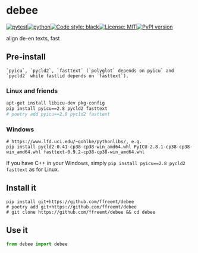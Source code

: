 # debee
[![pytest](https://github.com/ffreemt/debee/actions/workflows/routine-tests.yml/badge.svg)](https://github.com/ffreemt/debee/actions)[![python](https://img.shields.io/static/v1?label=python+&message=3.8&color=blue)](https://www.python.org/downloads/)[![Code style: black](https://img.shields.io/badge/code%20style-black-000000.svg)](https://github.com/psf/black)[![License: MIT](https://img.shields.io/badge/License-MIT-yellow.svg)](https://opensource.org/licenses/MIT)[![PyPI version](https://badge.fury.io/py/debee.svg)](https://badge.fury.io/py/debee)

align de-en texts, fast

## Pre-install
    `pyicu`, `pycld2`, `fasttext` (`polyglot` depends on pyicu` and `pycld2` while fastlid depends on `fasttext`).
### Linux and friends
```bash
apt-get install libicu-dev pkg-config
pip install pyicu==2.8 pycld2 fasttext
# poetry add pyicu==2.8 pycld2 fasttext
```
### Windows
```
# https://www.lfd.uci.edu/~gohlke/pythonlibs/, e.g.
pip install pycld2-0.41-cp38-cp38-win_amd64.whl PyICU-2.8.1-cp38-cp38-win_amd64.whl fasttext-0.9.2-cp38-cp38-win_amd64.whl
```
If you have C++ in your Windows, simply ``pip install pyicu==2.8 pycld2 fasttext`` as for Linux.

## Install it

```shell
pip install git+https://github.com/ffreemt/debee
# poetry add git+https://github.com/ffreemt/debee
# git clone https://github.com/ffreemt/debee && cd debee
```

## Use it
```python
from debee import debee

```
